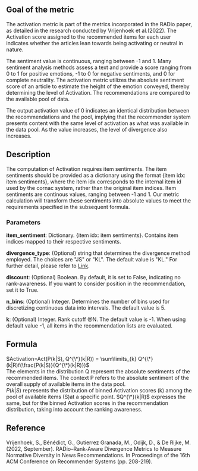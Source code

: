 ## Goal of the metric

The activation metric is part of the metrics incorporated in the RADio paper, as detailed in the research conducted by Vrijenhoek et al.(2022). The Activation score assigned to the recommended items for each user indicates whether the articles lean towards being activating or neutral in nature.

The sentiment value is continuous, ranging between -1 and 1. Many sentiment analysis methods assess a text and provide a score ranging from 0 to 1 for positive emotions, -1 to 0 for negative sentiments, and 0 for complete neutrality. The activation metric utilizes the absolute sentiment score of an article to estimate the height of the emotion conveyed, thereby determining the level of Activation. The recommendations are compared to the available pool of data.

The output activation value of 0 indicates an identical distribution between the recommendations and the pool, implying that the recommender system presents content with the same level of activation as what was available in the data pool. As the value increases, the level of divergence also increases.

## Description

The computation of Activation requires item sentiments. The item sentiments should be provided as a dictionary using the format {item idx: item sentiments}, where the item idx corresponds to the internal item id used by the cornac system, rather than the original item indices. Item sentiments are continous values, ranging between -1 and 1. Our metric calculation will transform these sentiments into absolute values to meet the requirements specified in the subsequent formula.

### Parameters

**item_sentiment**: Dictionary. {item idx: item sentiments}. Contains item indices mapped to their respective sentiments.

**divergence_type**: (Optional) string that determines the divergence method employed. The choices are "JS" or "KL". The default value is "KL." For further detail, please refer to [Link](Divergence).

**discount**: (Optional) Boolean. By default, it is set to False, indicating no rank-awareness. If you want to consider position in the recommendation, set it to True.

**n_bins**: (Optional) Integer. Determines the number of bins used for discretizing continuous data into intervals. The default value is 5.

**k**: (Optional) Integer. Rank cutoff @N. The default value is -1. When using default value -1, all items in the recommendation lists are evaluated.

## Formula

$Activation=Act(P(k|S),  Q^{\*}(k|R)) = \sum\limits_{k} Q^{\*}(k|R)f(\frac{P(k|S)}{Q^{\*}(k|R)})$  
The elements in the distribution Q represent the absolute sentiments of the recommended items.
The context P refers to the absolute sentiment of the overall supply of available items in the data pool.  
$P(k|S)$ represents the distribution of binned Activation scores (k) among the pool of available items (S)at a specific point. $Q^{\*}(k|R)$ expresses the same, but for the binned Activation scores in the recommendation distribution, taking into account the ranking awareness.

## Reference

Vrijenhoek, S., Bénédict, G., Gutierrez Granada, M., Odijk, D., & De Rijke, M. (2022, September). RADio–Rank-Aware Divergence Metrics to Measure Normative Diversity in News Recommendations. In Proceedings of the 16th ACM Conference on Recommender Systems (pp. 208-219).
